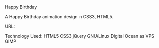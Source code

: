 Happy Birthday

A Happy Birthday animation design in CSS3, HTML5.

URL: 

Technology Used: HTML5 CSS3 jQuery GNU/Linux Digital Ocean as VPS GIMP
